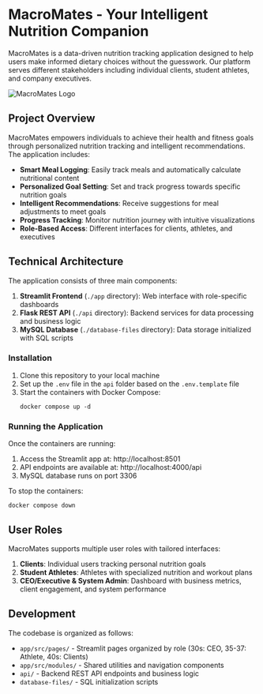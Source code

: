 # MacroMates - Your Intelligent Nutrition Companion

MacroMates is a data-driven nutrition tracking application designed to help users make informed dietary choices without the guesswork. Our platform serves different stakeholders including individual clients, student athletes, and company executives.

![MacroMates Logo](app/assets/logo.png)

## Project Overview

MacroMates empowers individuals to achieve their health and fitness goals through personalized nutrition tracking and intelligent recommendations. The application includes:

- **Smart Meal Logging**: Easily track meals and automatically calculate nutritional content
- **Personalized Goal Setting**: Set and track progress towards specific nutrition goals
- **Intelligent Recommendations**: Receive suggestions for meal adjustments to meet goals
- **Progress Tracking**: Monitor nutrition journey with intuitive visualizations
- **Role-Based Access**: Different interfaces for clients, athletes, and executives

## Technical Architecture

The application consists of three main components:

1. **Streamlit Frontend** (`./app` directory): Web interface with role-specific dashboards
2. **Flask REST API** (`./api` directory): Backend services for data processing and business logic
3. **MySQL Database** (`./database-files` directory): Data storage initialized with SQL scripts


### Installation

1. Clone this repository to your local machine
2. Set up the `.env` file in the `api` folder based on the `.env.template` file
3. Start the containers with Docker Compose:
   ```
   docker compose up -d
   ```

### Running the Application

Once the containers are running:

1. Access the Streamlit app at: http://localhost:8501
2. API endpoints are available at: http://localhost:4000/api
3. MySQL database runs on port 3306

To stop the containers:
```
docker compose down
```

## User Roles

MacroMates supports multiple user roles with tailored interfaces:

1. **Clients**: Individual users tracking personal nutrition goals
2. **Student Athletes**: Athletes with specialized nutrition and workout plans
3. **CEO/Executive & System Admin**: Dashboard with business metrics, client engagement, and system performance

## Development

The codebase is organized as follows:

- `app/src/pages/` - Streamlit pages organized by role (30s: CEO, 35-37: Athlete, 40s: Clients)
- `app/src/modules/` - Shared utilities and navigation components
- `api/` - Backend REST API endpoints and business logic
- `database-files/` - SQL initialization scripts
